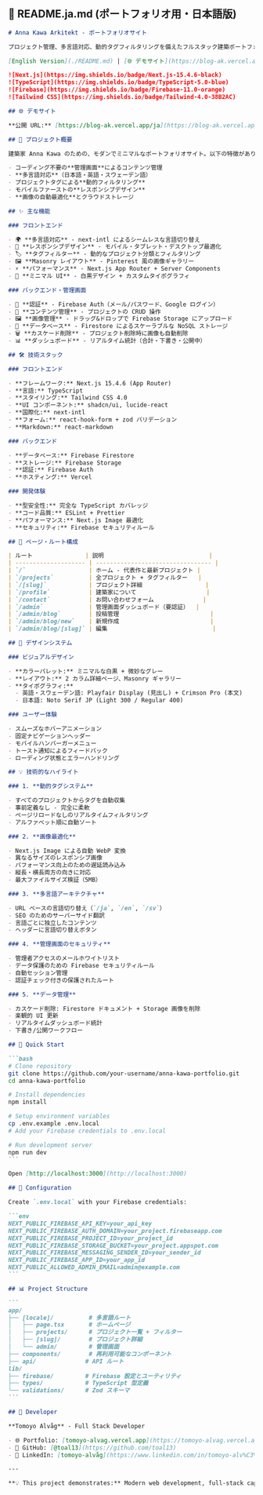 ## 📄 README.ja.md (ポートフォリオ用・日本語版)

````markdown
# Anna Kawa Arkitekt - ポートフォリオサイト

プロジェクト管理、多言語対応、動的タグフィルタリングを備えたフルスタック建築ポートフォリオサイト。

[English Version](./README.md) | [🌐 デモサイト](https://blog-ak.vercel.app/ja)

![Next.js](https://img.shields.io/badge/Next.js-15.4.6-black)
![TypeScript](https://img.shields.io/badge/TypeScript-5.0-blue)
![Firebase](https://img.shields.io/badge/Firebase-11.0-orange)
![Tailwind CSS](https://img.shields.io/badge/Tailwind-4.0-38B2AC)

## 🌐 デモサイト

**公開 URL:** [https://blog-ak.vercel.app/ja](https://blog-ak.vercel.app/ja)

## 🎯 プロジェクト概要

建築家 Anna Kawa のための、モダンでミニマルなポートフォリオサイト。以下の特徴があります：

- コーディング不要の**管理画面**によるコンテンツ管理
- **多言語対応**（日本語・英語・スウェーデン語）
- プロジェクトタグによる**動的フィルタリング**
- モバイルファーストの**レスポンシブデザイン**
- **画像の自動最適化**とクラウドストレージ

## ✨ 主な機能

### フロントエンド

- 🌍 **多言語対応** - next-intl によるシームレスな言語切り替え
- 📱 **レスポンシブデザイン** - モバイル・タブレット・デスクトップ最適化
- 🏷️ **タグフィルター** - 動的なプロジェクト分類とフィルタリング
- 🖼️ **Masonry レイアウト** - Pinterest 風の画像ギャラリー
- ⚡ **パフォーマンス** - Next.js App Router + Server Components
- 🎨 **ミニマル UI** - 白黒デザイン + カスタムタイポグラフィ

### バックエンド・管理画面

- 🔐 **認証** - Firebase Auth（メール/パスワード、Google ログイン）
- 📝 **コンテンツ管理** - プロジェクトの CRUD 操作
- 🖼️ **画像管理** - ドラッグ&ドロップで Firebase Storage にアップロード
- 💾 **データベース** - Firestore によるスケーラブルな NoSQL ストレージ
- 🗑️ **カスケード削除** - プロジェクト削除時に画像も自動削除
- 📊 **ダッシュボード** - リアルタイム統計（合計・下書き・公開中）

## 🛠 技術スタック

### フロントエンド

- **フレームワーク:** Next.js 15.4.6 (App Router)
- **言語:** TypeScript
- **スタイリング:** Tailwind CSS 4.0
- **UI コンポーネント:** shadcn/ui, lucide-react
- **国際化:** next-intl
- **フォーム:** react-hook-form + zod バリデーション
- **Markdown:** react-markdown

### バックエンド

- **データベース:** Firebase Firestore
- **ストレージ:** Firebase Storage
- **認証:** Firebase Auth
- **ホスティング:** Vercel

### 開発体験

- **型安全性:** 完全な TypeScript カバレッジ
- **コード品質:** ESLint + Prettier
- **パフォーマンス:** Next.js Image 最適化
- **セキュリティ:** Firebase セキュリティルール

## 📱 ページ・ルート構成

| ルート               | 説明                              |
| -------------------- | --------------------------------- |
| `/`                  | ホーム - 代表作と最新プロジェクト |
| `/projects`          | 全プロジェクト + タグフィルター   |
| `/[slug]`            | プロジェクト詳細                  |
| `/profile`           | 建築家について                    |
| `/contact`           | お問い合わせフォーム              |
| `/admin`             | 管理画面ダッシュボード（要認証）  |
| `/admin/blog`        | 投稿管理                          |
| `/admin/blog/new`    | 新規作成                          |
| `/admin/blog/[slug]` | 編集                              |

## 🎨 デザインシステム

### ビジュアルデザイン

- **カラーパレット:** ミニマルな白黒 + 微妙なグレー
- **レイアウト:** 2 カラム詳細ページ、Masonry ギャラリー
- **タイポグラフィ:**
  - 英語・スウェーデン語: Playfair Display (見出し) + Crimson Pro (本文)
  - 日本語: Noto Serif JP (Light 300 / Regular 400)

### ユーザー体験

- スムーズなホバーアニメーション
- 固定ナビゲーションヘッダー
- モバイルハンバーガーメニュー
- トースト通知によるフィードバック
- ローディング状態とエラーハンドリング

## 💡 技術的なハイライト

### 1. **動的タグシステム**

- すべてのプロジェクトからタグを自動収集
- 事前定義なし - 完全に柔軟
- ページリロードなしのリアルタイムフィルタリング
- アルファベット順に自動ソート

### 2. **画像最適化**

- Next.js Image による自動 WebP 変換
- 異なるサイズのレスポンシブ画像
- パフォーマンス向上のための遅延読み込み
- 縦長・横長両方の向きに対応
- 最大ファイルサイズ検証（5MB）

### 3. **多言語アーキテクチャ**

- URL ベースの言語切り替え（`/ja`, `/en`, `/sv`）
- SEO のためのサーバーサイド翻訳
- 言語ごとに独立したコンテンツ
- ヘッダーに言語切り替えボタン

### 4. **管理画面のセキュリティ**

- 管理者アクセスのメールホワイトリスト
- データ保護のための Firebase セキュリティルール
- 自動セッション管理
- 認証チェック付きの保護されたルート

### 5. **データ管理**

- カスケード削除: Firestore ドキュメント + Storage 画像を削除
- 楽観的 UI 更新
- リアルタイムダッシュボード統計
- 下書き/公開ワークフロー

## 🚀 Quick Start

```bash
# Clone repository
git clone https://github.com/your-username/anna-kawa-portfolio.git
cd anna-kawa-portfolio

# Install dependencies
npm install

# Setup environment variables
cp .env.example .env.local
# Add your Firebase credentials to .env.local

# Run development server
npm run dev
```

Open [http://localhost:3000](http://localhost:3000)

## 🔧 Configuration

Create `.env.local` with your Firebase credentials:

```env
NEXT_PUBLIC_FIREBASE_API_KEY=your_api_key
NEXT_PUBLIC_FIREBASE_AUTH_DOMAIN=your_project.firebaseapp.com
NEXT_PUBLIC_FIREBASE_PROJECT_ID=your_project_id
NEXT_PUBLIC_FIREBASE_STORAGE_BUCKET=your_project.appspot.com
NEXT_PUBLIC_FIREBASE_MESSAGING_SENDER_ID=your_sender_id
NEXT_PUBLIC_FIREBASE_APP_ID=your_app_id
NEXT_PUBLIC_ALLOWED_ADMIN_EMAIL=admin@example.com
```

## 📊 Project Structure

```
app/
├── [locale]/          # 多言語ルート
│   ├── page.tsx       # ホームページ
│   ├── projects/      # プロジェクト一覧 + フィルター
│   ├── [slug]/        # プロジェクト詳細
│   └── admin/         # 管理画面
├── components/        # 再利用可能なコンポーネント
├── api/              # API ルート
lib/
├── firebase/         # Firebase 設定とユーティリティ
├── types/            # TypeScript 型定義
└── validations/      # Zod スキーマ
```

## 👤 Developer

**Tomoyo Alvåg** - Full Stack Developer

- 🌐 Portfolio: [tomoyo-alvag.vercel.app](https://tomoyo-alvag.vercel.app/en)
- 💼 GitHub: [@toal13](https://github.com/toal13)
- 🔗 LinkedIn: [tomoyo-alvåg](https://www.linkedin.com/in/tomoyo-alv%C3%A5g-6b678219/)

---

**💡 This project demonstrates:** Modern web development, full-stack capabilities, cloud architecture, responsive design, and production-ready code quality.
````

